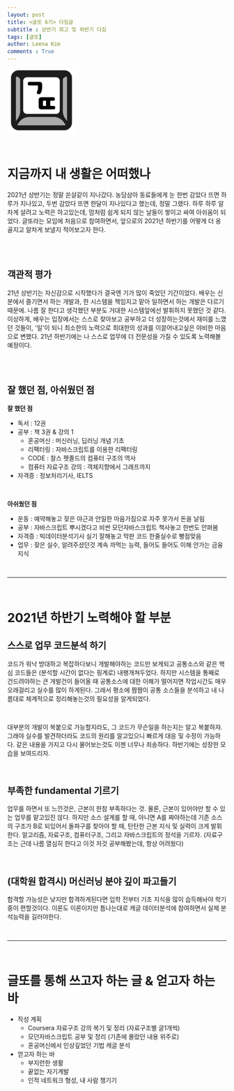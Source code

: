 ```yaml
---
layout: post
title: <글또 6기> 다짐글
subtitle : 상반기 회고 및 하반기 다짐
tags: [글또]
author: Leena Kim
comments : True
---
```


![geultto_logo](2021-08-01-mindset.assets/geultto_logo-7798477.png)

<br>

# 지금까지 내 생활은 어떠했나

2021년 상반기는 정말 쏜살같이 지나갔다. 농담삼아 동료들에게 눈 한번 감았다 뜨면 하루가 지나있고, 두번 감았다 뜨면 한달이 지나있다고 했는데, 정말 그랬다. 하루 하루 알차게 살려고 노력은 하고있는데, 맘처럼 쉽게 되지 않는 날들이 쌓이고 싸여 아쉬움이 되었다. 글또라는 모임에 처음으로 참여하면서, 앞으로의 2021년 하반기를 어떻게 더 옹골지고 알차게 보낼지 적어보고자 한다. 

<br><br>

## 객관적 평가

21년 상반기는 자신감으로 시작했다가 결국엔 기가 많이 죽었던 기간이었다. 배우는 신분에서 즐기면서 하는 개발과, 한 시스템을 책임지고 맡아 일하면서 하는 개발은 다르기 때문에. 나름 잘 한다고 생각했던 부분도 거대한 시스템앞에선 발휘하지 못했던 것 같다. 이상하게, 배우는 입장에서는 스스로 찾아보고 공부하고 더 성장하는것에서 재미를 느꼈던 것들이, '일'이 되니 최소한의 노력으로 최대한의 성과를 이끌어내고싶은 야비한 마음으로 변했다. 21년 하반기에는 나 스스로 업무에 더 전문성을 가질 수 있도록 노력해볼 예정이다.

<br><br>

## 잘 했던 점, 아쉬웠던 점

**잘 했던 점**

- 독서 : 12권
- 공부 : 책 3권 & 강의 1
  - 혼공머신 : 머신러닝, 딥러닝 개념 기초 
  - 리팩터링 : 자바스크립트를 이용한 리팩터링 
  - CODE : 찰스 펫졸드의 컴퓨터 구조의 역사
  - 컴퓨터 자료구조 강의 : 객체지향에서 그래프까지
- 자격증 : 정보처리기사, IELTS

<br>

**아쉬웠던 점**

- 운동 : 예약해놓고 잦은 야근과 안일한 마음가짐으로 자주 못가서 돈을 날림 
- 공부 : 자바스크립트 뿌시겠다고 비싼 모던자바스크립트 책사놓고 한번도 안펴봄
- 자격증 : 빅데이터분석기사 실기 잘해놓고 막판 코드 한줄실수로 빵점맞음
- 업무 : 잦은 실수, 알려주셨던것 계속 까먹는 능력, 들어도 들어도 이해 안가는 금융지식 

<br>

<hr>

<br>

# 2021년 하반기 노력해야 할 부분

## 스스로 업무 코드분석 하기 

코드가 워낙 방대하고 복잡하다보니 개발해야하는 코드만 보게되고 공통소스와 같은 핵심 코드들은 (분석할 시간이 없다는 핑계로) 내팽개쳐두었다. 하지만 시스템을 통째로 건드려야하는 큰 개발건이 들어올 때 공통소스에 대한 이해가 떨어지면 작업시간도 매우 오래걸리고 실수를 많이 하게된다. 그래서 평소에 짬짬이 공통 소스들을 분석하고 내 나름대로 체계적으로 정리해놓는것의 필요성을 알게되었다. 

<br>

대부분의 개발이 복붙으로 가능할지라도, 그 코드가 무슨일을 하는지는 알고 복붙하자. 그래야 실수를 발견하더라도 코드의 원리를 알고있으니 빠르게 대응 및 수정이 가능하다. 같은 내용을 가지고 다시 물어보는것도 이젠 너무나 죄송하다. 하반기에는 성장한 모습을 보여드리자. 

<br>

## 부족한 fundamental 기르기

업무를 하면서 또 느낀것은, 근본이 한참 부족하다는 것. 물론, 근본이 있어야만 할 수 있는 업무를 맡고있진 않다. 하지만 소스 설계를 할 때, 아니면 A를 짜야하는데 기존 소스의 구조가 B로 되있어서 돌파구를 찾아야 할 때, 탄탄한 근본 지식 및 실력이 크게 발휘한다. 알고리즘, 자료구조, 컴퓨터구조, 그리고 자바스크립트의 정석을 기르자. (자료구조는 근데 나름 열심히 한다고 이것 저것 공부해봤는데, 항상 어려웠다)

<br>

## (대학원 합격시) 머신러닝 분야 깊이 파고들기 

합격할 가능성은 낮지만 합격하게된다면 입학 전부터 기초 지식을 많이 습득해놔야 학기중이 편할것이다. 이론도 이론이지만 틈나는대로 캐글 데이터분석에 참여하면서 실제 분석능력을 길러야한다. 

<br>

<hr>

<br>

# 글또를 통해 쓰고자 하는 글 & 얻고자 하는 바

- 작성 계획
  - Coursera 자료구조 강의 복기 및 정리 (자료구조별 글1개씩)
  - 모던자바스크립트 공부 및 정리 (기존에 몰랐던 내용 위주로)
  - 혼공머신에서 인상깊었던 기법 캐글 분석 
- 얻고자 하는 바 
  - 부지런한 생활
  - 끝없는 자기계발
  - 인적 네트워크 형성, 내 사람 챙기기 

